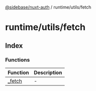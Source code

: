 [@sidebase/nuxt-auth](../../../index.md) / runtime/utils/fetch

# runtime/utils/fetch

## Index

### Functions

| Function | Description |
| ------ | ------ |
| [\_fetch](functions/fetch.md) | - |
